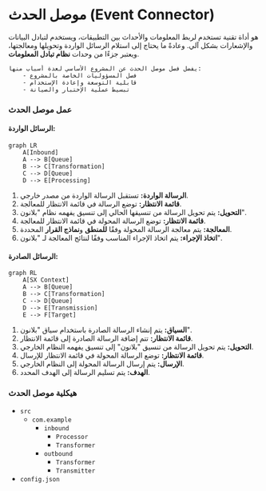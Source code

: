 # موصل الحدث (Event Connector)

هو أداة تقنية تستخدم لربط المعلومات والأحداث بين التطبيقات،
ويستخدم لتبادل البيانات والإشعارات بشكل آلي.
وعادةً ما يحتاج إلى استلام الرسائل الواردة وتحويلها ومعالجتها،
ويعتبر جزءًا من وحدات **نظام تبادل المعلومات**.

    يفضل فصل موصل الحدث عن المشروع الأساسي لعدة أسباب منها:
        - فصل المسؤوليات الخاصة بالمشروع
        - قابلية التوسعة وإعادة الإستخدام
        - تبسيط عملية الإختبار والصيانة

### عمل موصل الحدث

#### الرسائل الواردة:

```mermaid
graph LR
    A[Inbound]
    A --> B[Queue]
    B --> C[Transformation]
    C --> D[Queue]
    D --> E[Processing]

 ```

1. **الرسالة الواردة:** تستقبل الرسالة الواردة من مصدر خارجي.
2. **قائمة الانتظار:** توضع الرسالة في قائمة الانتظار للمعالجة.
3. **التحويل:** يتم تحويل الرسالة من تنسيقها الحالي إلى تنسيق يفهمه نظام "بلانون".
4. **قائمة الانتظار:** توضع الرسالة المحولة في قائمة الانتظار للمعالجة.
5. **المعالجة:** يتم معالجة الرسالة المحولة وفقًا **للمنطق** و**نماذج القرار** المحددة.
6. **اتخاذ الإجراء:** يتم اتخاذ الإجراء المناسب وفقًا لنتائج المعالجة لـ "بلانون".

#### الرسائل الصادرة:

```mermaid
graph RL
    A[SX Context]
    A --> B[Queue]
    B --> C[Transformation]
    C --> D[Queue]
    D --> E[Transmission]
    E --> F[Target]

 ```

1. **السياق:** يتم إنشاء الرسالة الصادرة باستخدام سياق "بلانون".
2. **قائمة الانتظار:** تتم إضافة الرسالة الصادرة إلى قائمة الانتظار.
3. **التحويل:** يتم تحويل الرسالة من تنسيق "بلانون" إلى تنسيق يفهمه النظام الخارجي.
4. **قائمة الانتظار:** توضع الرسالة المحولة في قائمة الانتظار للإرسال.
5. **الإرسال:** يتم إرسال الرسالة المحولة إلى النظام الخارجي.
6. **الهدف:** يتم تسليم الرسالة إلى الهدف المحدد.

### هيكلية موصل الحدث

- `src`
    - `com.example`
        - `inbound`
            - `Processor`
            - `Transformer`
        - `outbound`
            - `Transformer`
            - `Transmitter`
- `config.json`